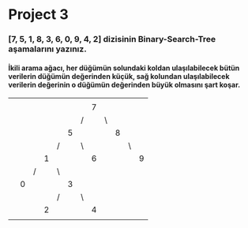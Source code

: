 # Project 3
### [7, 5, 1, 8, 3, 6, 0, 9, 4, 2] dizisinin Binary-Search-Tree aşamalarını yazınız.
#### İkili arama ağacı, her düğümün solundaki koldan ulaşılabilecek bütün verilerin düğümün değerinden küçük, sağ kolundan ulaşılabilecek verilerin değerinin o düğümün değerinden büyük olmasını şart koşar.


|                      |  |  |  |  |  |  |  |  |  |  |  |
|----------------------|- |- |- |- |- |- |- |- |- |- |- |
|                      |  |  |  |  |  |  |  |  |  |  |  |
|                      |  |  |  |  |  |  |7 |  |  |  |  |
|                      |  |  |  |  |  |/ |  |\ |  |  |  |
|                      |  |  |  |  |5 |  |  |  |8 |  |  |
|                      |  |  |  |/ |  |\ |  |  |  |\ |  |
|                      |  |  |1 |  |  |  |6 |  |  |  |9 |
|                      |  | /|  |\ |  |  |  |  |  |  |  |
|                      |0 |  |  |  |3 |  |  |  |  |  |  |
|                      |  |  |  |/ |  |\ |  |  |  |  |  |
|                      |  |  |2 |  |  |  |4 |  |  |  |  |
|                      |  |  |  |  |  |  |  |  |  |  |  |



